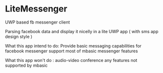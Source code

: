 # LiteMessenger
UWP based fb messenger client

Parsing facebook data and display it nicelly in a lite UWP app ( with sms app design style )

What this app intend to do: 
Provide basic messaging capabilities for facebook messenger 
support most of mbasic messenger features

What this app won't do : 
audio-video conference
any features not supported by mbasic 
